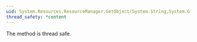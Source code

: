 ```yaml
---
uid: System.Resources.ResourceManager.GetObject(System.String,System.Globalization.CultureInfo)
thread_safety: *content
---
```


The <xref href="System.Resources.ResourceManager.GetObject(System.String,System.Globalization.CultureInfo)"></xref> method is thread safe.


